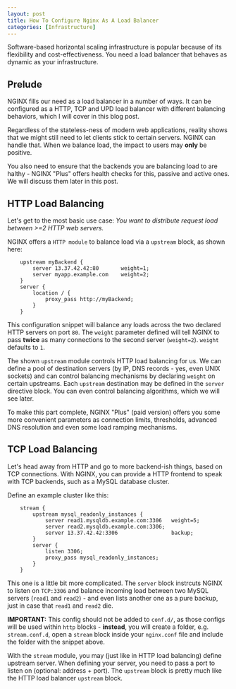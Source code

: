 ```yaml
---
layout: post
title: How To Configure Nginx As A Load Balancer
categories: [Infrastructure]
---
```


Software-based horizontal scaling infrastructure is popular because of its flexibility and cost-effectiveness. You need a load balancer that behaves as dynamic as your infrastructure.

## Prelude

NGINX fills our need as a load balancer in a number of ways. It can be configured as a HTTP, TCP and UPD load balancer with different balancing behaviors, which I will cover in this blog post.

Regardless of the stateless-ness of modern web applications, reality shows that we might still need to let clients stick to certain servers. NGINX can handle that. When we balance load, the impact to users may **only** be positive.

You also need to ensure that the backends you are balancing load to are halthy - NGINX "Plus" offers health checks for this, passive and active ones. We will discuss them later in this post.

## HTTP Load Balancing

Let's get to the most basic use case: _You want to distribute request load between >=2 HTTP web servers._

NGINX offers a `HTTP module` to balance load via a `upstream` block, as shown here:

```nginx
    upstream myBackend {
        server 13.37.42.42:80       weight=1;
        server myapp.example.com    weight=2;
    }
    server {
        location / {
            proxy_pass http://myBackend;
        }
    }
```

This configuration snippet will balance any loads across the two declared HTTP servers on port `80`. The `weight` parameter defined will tell NGINX to pass **twice** as many connections to the second server (`weight=2`). `weight` defaults to `1`.

The shown `upstream` module controls HTTP load balancing for us. We can define a pool of destination servers (by IP, DNS records - yes, even UNIX sockets) and can control balancing mechanisms by declaring `weight` on certain upstreams. Each `upstream` destination may be defined in the `server` directive block. You can even control balancing algorithms, which we will see later.

To make this part complete, NGINX "Plus" (paid version) offers you some more convenient parameters as connection limits, thresholds, advanced DNS resolution and even some load ramping mechanisms.

## TCP Load Balancing

Let's head away from HTTP and go to more backend-ish things, based on TCP connections. With NGINX, you can provide a HTTP frontend to speak with TCP backends, such as a MySQL database cluster.

Define an example cluster like this:

```nginx
    stream {
        upstream mysql_readonly_instances {
            server read1.mysqldb.example.com:3306   weight=5;
            server read2.mysqldb.example.com:3306;
            server 13.37.42.42:3306                 backup;
        }
        server {
            listen 3306;
            proxy_pass mysql_readonly_instances;
        }
    }
```

This one is a little bit more complicated. The `server` block instrcuts NGINX to listen on `TCP:3306` and balance incoming load between two MySQL servers (`read1` and `read2`) - and even lists another one as a pure backup, just in case that `read1` and `read2` die.

**IMPORTANT:** This config should not be added to `conf.d/`, as those configs will be used within `http` blocks - **instead**, you will create a folder, e.g. `stream.conf.d`, open a `stream` block inside your `nginx.conf` file and include the folder with the snippet above.

With the `stream` module, you may (just like in HTTP load balancing) define upstream server. When defining your server, you need to pass a port to listen on (optional: address + port). The `upstream` block is pretty much like the HTTP load balancer `upstream` block.
